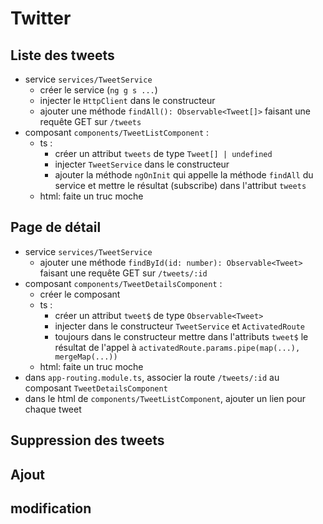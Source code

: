 # Twitter

## Liste des tweets

- service `services/TweetService` 
  - créer le service (`ng g s ...`)
  - injecter le `HttpClient` dans le constructeur
  - ajouter une méthode `findAll(): Observable<Tweet[]>` faisant une requête GET sur `/tweets`
- composant `components/TweetListComponent` :
  - ts :
    - créer un attribut `tweets` de type `Tweet[] | undefined`
    - injecter `TweetService` dans le constructeur
    - ajouter la méthode `ngOnInit` qui appelle la méthode `findAll` du service et mettre le résultat (subscribe) dans l'attribut `tweets`
  - html: faite un truc moche

## Page de détail

- service `services/TweetService` 
  - ajouter une méthode `findById(id: number): Observable<Tweet>` faisant une requête GET sur `/tweets/:id`
- composant `components/TweetDetailsComponent` :
  - créer le composant
  - ts :
    - créer un attribut `tweet$` de type `Observable<Tweet>`
    - injecter dans le constructeur `TweetService` et `ActivatedRoute`
    - toujours dans le constructeur mettre dans l'attributs `tweet$` le résultat de l'appel à `activatedRoute.params.pipe(map(...), mergeMap(...))`
  - html: faite un truc moche
- dans `app-routing.module.ts`, associer la route `/tweets/:id` au composant `TweetDetailsComponent`
- dans le html de `components/TweetListComponent`, ajouter un lien pour chaque tweet


## Suppression des tweets

## Ajout

## modification